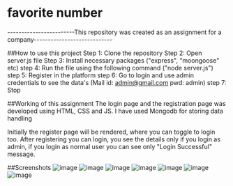 # favorite number
------------------------This repository was created as an assignment for a company----------------------------

##How to use this project
Step 1: Clone the repository
Step 2: Open server.js file
Step 3: Install necessary packages ("express", "moongoose" etc)
step 4: Run the file using the following command ("node server.js")
step 5: Register in the platform
step 6: Go to login and use admin credentials to see the data's (Mail id: admin@gmail.com  pwd: admin)
step 7: Stop


##Working of this assignment
The login page and the registration page was developed using HTML, CSS and JS.
I have used Mongodb for storing data handling 

Initially the register page will be rendered, where you can toggle to login too.
After registering you can login, you see the details only if you login as admin, if you login as normal user you can see only "Login Successful" message.

##Screenshots
![image](https://github.com/PragatheeshwarS/favorite_number/assets/101608194/8b5b1b47-d50a-45f4-9acc-92bc07d1b0d5)
![image](https://github.com/PragatheeshwarS/favorite_number/assets/101608194/9df94a6d-95be-4530-9726-205fbd146d38)
![image](https://github.com/PragatheeshwarS/favorite_number/assets/101608194/96c5174f-c4a7-4b19-b29f-4c210cc42c5f)
![image](https://github.com/PragatheeshwarS/favorite_number/assets/101608194/dc3fb76c-d2b4-4cc2-94d0-5a1b7b59d536)
![image](https://github.com/PragatheeshwarS/favorite_number/assets/101608194/6a454fcb-b303-45e8-9a16-74c80203459c)
![image](https://github.com/PragatheeshwarS/favorite_number/assets/101608194/52b5eca3-1e5c-48d9-a003-f631b1782d61)
![image](https://github.com/PragatheeshwarS/favorite_number/assets/101608194/050ea835-536a-4071-bd59-b53dc3e90689)





